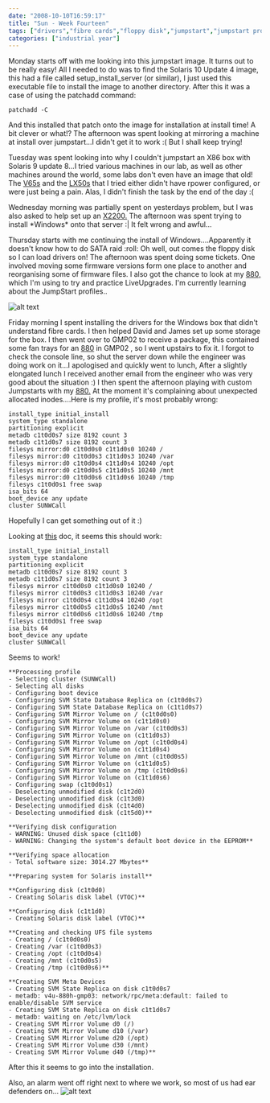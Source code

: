 ```yaml
---
date: "2008-10-10T16:59:17"
title: "Sun - Week Fourteen"
tags: ["drivers","fibre cards","floppy disk","jumpstart","jumpstart profile","LX50","mirror","multiple mirrors over jumpstart","patchadd","solaris 9","v65s","windows"]
categories: ["industrial year"]
---
```


Monday starts off with me looking into this jumpstart image. It turns out to be really easy! All I needed to do was to find the Solaris 10 Update 4 image, this had a file called setup\_install\_server (or similar), I just used this executable file to install the image to another directory. After this it was a case of using the patchadd command:
<!--more-->
```patchadd -C```

And this installed that patch onto the image for installation at install time! A bit clever or what!?
The afternoon was spent looking at mirroring a machine at install over jumpstart...I didn't get it to work :( But I shall keep trying!

Tuesday was spent looking into why I couldn't jumpstart an X86 box with Solaris 9 update 8...I tried various machines in our lab, as well as other machines around the world, some labs don't even have an image that old!
The [V65s][1] and the [LX50s][2] that I tried either didn't have rpower configured, or were just being a pain. Alas, I didn't finish the task by the end of the day :(

Wednesday morning was partially spent on yesterdays problem, but I was also asked to help set up an [X2200.][3]
The afternoon was spent trying to install \*Windows\* onto that server :| It felt wrong and awful...

Thursday starts with me continuing the install of Windows....Apparently it doesn't know how to do SATA raid :roll: Oh well, out comes the floppy disk so I can load drivers on!
The afternoon was spent doing some tickets. One involved moving some firmware versions form one place to another and reorganising some of firmware files. I also got the chance to look at my [880,][4] which I'm using to try and practice LiveUpgrades. I'm currently learning about the JumpStart profiles..

![alt text](Picture1-1.png "Floppy!")

Friday morning I spent installing the drivers for the Windows box that didn't understand fibre cards. I then helped David and James set up some storage for the box.
I then went over to GMP02 to receive a package, this contained some fan trays for an [880][6] in GMP02 , so I went upstairs to fix it. I forgot to check the console line, so shut the server down while the engineer was doing work on it...I apologised and quickly went to lunch,
After a slightly elongated lunch I received another email from the engineer who was very good about the situation :)
I then spent the afternoon playing with custom Jumpstarts with my [880\.][7] At the moment it's complaining about unexpected allocated inodes....Here is my profile, it's most probably wrong:

```
install_type initial_install
system_type standalone
partitioning explicit
metadb c1t0d0s7 size 8192 count 3
metadb c1t1d0s7 size 8192 count 3
filesys mirror:d0 c1t0d0s0 c1t1d0s0 10240 /
filesys mirror:d0 c1t0d0s3 c1t1d0s3 10240 /var
filesys mirror:d0 c1t0d0s4 c1t1d0s4 10240 /opt
filesys mirror:d0 c1t0d0s5 c1t1d0s5 10240 /mnt
filesys mirror:d0 c1t0d0s6 c1t1d0s6 10240 /tmp
filesys c1t0d0s1 free swap
isa_bits 64
boot_device any update
cluster SUNWCall
```

Hopefully I can get something out of it :)

Looking at [this][8] doc, it seems this should work:
```
install_type initial_install
system_type standalone
partitioning explicit
metadb c1t0d0s7 size 8192 count 3
metadb c1t1d0s7 size 8192 count 3
filesys mirror c1t0d0s0 c1t1d0s0 10240 /
filesys mirror c1t0d0s3 c1t1d0s3 10240 /var
filesys mirror c1t0d0s4 c1t1d0s4 10240 /opt
filesys mirror c1t0d0s5 c1t1d0s5 10240 /mnt
filesys mirror c1t0d0s6 c1t1d0s6 10240 /tmp
filesys c1t0d0s1 free swap
isa_bits 64
boot_device any update
cluster SUNWCall
```

Seems to work!

```
**Processing profile
- Selecting cluster (SUNWCall)
- Selecting all disks
- Configuring boot device
- Configuring SVM State Database Replica on (c1t0d0s7)
- Configuring SVM State Database Replica on (c1t1d0s7)
- Configuring SVM Mirror Volume on / (c1t0d0s0)
- Configuring SVM Mirror Volume on (c1t1d0s0)
- Configuring SVM Mirror Volume on /var (c1t0d0s3)
- Configuring SVM Mirror Volume on (c1t1d0s3)
- Configuring SVM Mirror Volume on /opt (c1t0d0s4)
- Configuring SVM Mirror Volume on (c1t1d0s4)
- Configuring SVM Mirror Volume on /mnt (c1t0d0s5)
- Configuring SVM Mirror Volume on (c1t1d0s5)
- Configuring SVM Mirror Volume on /tmp (c1t0d0s6)
- Configuring SVM Mirror Volume on (c1t1d0s6)
- Configuring swap (c1t0d0s1)
- Deselecting unmodified disk (c1t2d0)
- Deselecting unmodified disk (c1t3d0)
- Deselecting unmodified disk (c1t4d0)
- Deselecting unmodified disk (c1t5d0)**

**Verifying disk configuration
- WARNING: Unused disk space (c1t1d0)
- WARNING: Changing the system's default boot device in the EEPROM**

**Verifying space allocation
- Total software size: 3014.27 Mbytes**

**Preparing system for Solaris install**

**Configuring disk (c1t0d0)
- Creating Solaris disk label (VTOC)**

**Configuring disk (c1t1d0)
- Creating Solaris disk label (VTOC)**

**Creating and checking UFS file systems
- Creating / (c1t0d0s0)
- Creating /var (c1t0d0s3)
- Creating /opt (c1t0d0s4)
- Creating /mnt (c1t0d0s5)
- Creating /tmp (c1t0d0s6)**

**Creating SVM Meta Devices
- Creating SVM State Replica on disk c1t0d0s7
- metadb: v4u-880h-gmp03: network/rpc/meta:default: failed to enable/disable SVM service
- Creating SVM State Replica on disk c1t1d0s7
- metadb: waiting on /etc/lvm/lock
- Creating SVM Mirror Volume d0 (/)
- Creating SVM Mirror Volume d10 (/var)
- Creating SVM Mirror Volume d20 (/opt)
- Creating SVM Mirror Volume d30 (/mnt)
- Creating SVM Mirror Volume d40 (/tmp)**
```

After this it seems to go into the installation.

Also, an alarm went off right next to where we work, so most of us had ear defenders on...
![alt text](Photo8.jpg "Ben with ear defenders")

  [1]: http://www.sun.com/servers/entry/v65x/
  [2]: http://www.sun.com/servers/entry/lx50/
  [3]: http://www.sun.com/servers/x64/x2200/
  [4]: http://www.sun.com/servers/midrange/v880/
  [6]: http://www.sun.com/servers/midrange/v880/
  [7]: http://www.sun.com/servers/midrange/v880/
  [8]: http://docs.sun.com/app/docs/doc/819-6397/6n8dpr9c0?a=view
